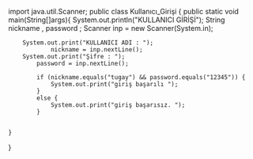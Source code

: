 import java.util.Scanner;
public class Kullanıcı_Girişi {
    public static void main(String[]args){
        System.out.println("KULLANICI GİRİŞİ");
        String nickname , password ;
        Scanner inp = new Scanner(System.in);

        System.out.print("KULLANICI ADI : ");
                nickname = inp.nextLine();
        System.out.print("Şifre : ");
            password = inp.nextLine();

            if (nickname.equals("tugay") && password.equals("12345")) {
                System.out.print("giriş başarılı ");
            }
            else {
                System.out.print("giriş başarısız. ");
            }


    }
}
